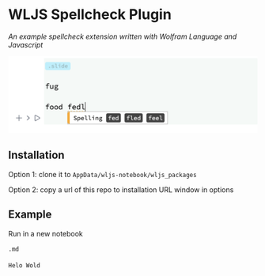 # WLJS Spellcheck Plugin 
*An example spellcheck extension written with Wolfram Language and Javascript*

![](./src/spellcheck.png)

## Installation

Option 1: clone it to `AppData/wljs-notebook/wljs_packages`


Option 2: copy a url of this repo to installation URL window in options

## Example
Run in a new notebook

```md
.md

Helo Wold
```

